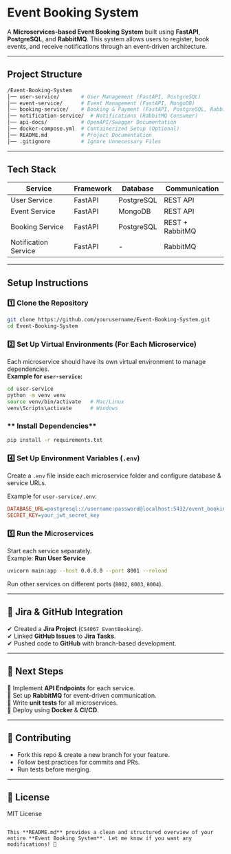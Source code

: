 # Event Booking System  

A **Microservices-based Event Booking System** built using **FastAPI**, **PostgreSQL**, and **RabbitMQ**. This system allows users to register, book events, and receive notifications through an event-driven architecture.

---

## **Project Structure**  

```bash
/Event-Booking-System
│── user-service/       # User Management (FastAPI, PostgreSQL)
│── event-service/      # Event Management (FastAPI, MongoDB)
│── booking-service/    # Booking & Payment (FastAPI, PostgreSQL, RabbitMQ)
│── notification-service/  # Notifications (RabbitMQ Consumer)
│── api-docs/           # OpenAPI/Swagger Documentation
│── docker-compose.yml  # Containerized Setup (Optional)
│── README.md           # Project Documentation
│── .gitignore          # Ignore Unnecessary Files
```

---

## **Tech Stack**  

| Service        | Framework  | Database   | Communication |
|---------------|-----------|------------|--------------|
| User Service  | FastAPI   | PostgreSQL | REST API     |
| Event Service | FastAPI   | MongoDB    | REST API     |
| Booking Service | FastAPI | PostgreSQL | REST + RabbitMQ |
| Notification Service | FastAPI | - | RabbitMQ |

---

## **Setup Instructions**  

### **1️⃣ Clone the Repository**  
```sh
git clone https://github.com/yourusername/Event-Booking-System.git
cd Event-Booking-System
```

### **2️⃣ Set Up Virtual Environments (For Each Microservice)**
Each microservice should have its own virtual environment to manage dependencies.  
**Example for `user-service`:**  
```sh
cd user-service
python -m venv venv
source venv/bin/activate   # Mac/Linux
venv\Scripts\activate      # Windows
```

### ** Install Dependencies**  
```sh
pip install -r requirements.txt
```

### **4️⃣ Set Up Environment Variables (`.env`)**  
Create a `.env` file inside each microservice folder and configure database & service URLs.  

Example for `user-service/.env`:  
```ini
DATABASE_URL=postgresql://username:password@localhost:5432/event_booking
SECRET_KEY=your_jwt_secret_key
```

### **5️⃣ Run the Microservices**
Start each service separately.  
Example: **Run User Service**  
```sh
uvicorn main:app --host 0.0.0.0 --port 8001 --reload
```

Run other services on different ports (`8002`, `8003`, `8004`).

---

## 🔄 **Jira & GitHub Integration**  
✔ Created a **Jira Project** (`CS4067_EventBooking`).  
✔ Linked **GitHub Issues** to **Jira Tasks**.  
✔ Pushed code to **GitHub** with branch-based development.  

---

## 📌 **Next Steps**
🔹 Implement **API Endpoints** for each service.  
🔹 Set up **RabbitMQ** for event-driven communication.  
🔹 Write **unit tests** for all microservices.  
🔹 Deploy using **Docker** & **CI/CD**.  

---

## 📝 **Contributing**  
- Fork this repo & create a new branch for your feature.  
- Follow best practices for commits and PRs.  
- Run tests before merging.  

---

## 📜 **License**  
MIT License  

```  

This **README.md** provides a clean and structured overview of your entire **Event Booking System**. Let me know if you want any modifications! 🚀